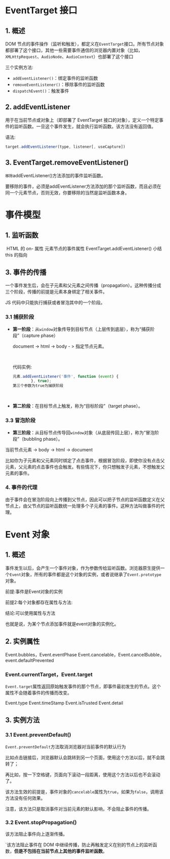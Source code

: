 # EventTarget 接口

## 1.  概述

DOM 节点的事件操作（监听和触发），都定义在`EventTarget`接口。所有节点对象都部署了这个接口，其他一些需要事件通信的浏览器内置对象（比如，`XMLHttpRequest`、`AudioNode`、`AudioContext`）也部署了这个接口

三个实例方法:

- `addEventListener()`：绑定事件的监听函数
- `removeEventListener()`：移除事件的监听函数
- `dispatchEvent()`：触发事件



## 2.  addEventListener

用于在当前节点或对象上（即部署了 EventTarget 接口的对象），定义一个特定事件的监听函数。一旦这个事件发生，就会执行监听函数。该方法没有返回值。

语法:

```javascript
target.addEventListener(type, listener[, useCapture])

```





## 3.  EventTarget.removeEventListener()

`移除`addEventListener()方法添加的事件监听函数。

要移除的事件，必须是addEventListener方法添加的那个监听函数，而且必须在同一个元素节点，否则无效，你要移除的当然是监听函数本身。



# 事件模型

## 1.  监听函数

​    HTML 的 on- 属性
    元素节点的事件属性
    EventTarget.addEventListener()
    小结
this 的指向

## 3.  事件的传播

一个事件发生后，会在子元素和父元素之间传播（propagation）。这种传播分成三个阶段，传播的前提是元素本身绑定了相关事件。

JS 代码中只能执行捕获或者冒泡其中的一个阶段。



### 3.1  捕获阶段



- **第一阶段**：从`window`对象传导到目标节点（上层传到底层），称为“捕获阶段”（capture phase）

  document -> html -> body - > 指定节点元素。

  ​

  代码实例:

  ```javascript
  元素.addEventListener('事件', function (event) {
          }, true);
  第三个参数为true为捕获阶段
  ```

  ​


- **第二阶段**：在目标节点上触发，称为“目标阶段”（target phase）。









### 3.3  冒泡阶段

- **第三阶段**：从目标节点传导回`window`对象（从底层传回上层），称为“冒泡阶段”（bubbling phase）。

当前节点元素 -> body -> html -> document

比如你为子元素和父元素同时绑定了点击事件，根据冒泡阶段，即使你没有点击父元素，父元素的点击事件也会触发。有些情况下，你只想触发子元素，不想触发父元素的事件。



### 4.  事件的代理

由于事件会在冒泡阶段向上传播到父节点，因此可以把子节点的监听函数定义在父节点上，由父节点的监听函数统一处理多个子元素的事件。这种方法叫做事件的代理。









# Event 对象

## 1.  概述

事件发生以后，会产生一个事件对象，作为参数传给监听函数。浏览器原生提供一个`Event`对象，所有的事件都是这个对象的实例，或者说继承了`Event.prototype`对象。

前提:事件是Event对象的实例

前提2:每个对象都存在属性与方法:

结论:可以使用属性与方法

也就是说，为某个节点添加事件就是event对象的实例化。



## 2.  实例属性

Event.bubbles，Event.eventPhase
Event.cancelable，Event.cancelBubble，event.defaultPrevented

### Event.currentTarget，Event.target

`Event.target`属性返回原始触发事件的那个节点，即事件最初发生的节点。这个属性不会随着事件的传播而改变。











Event.type
Event.timeStamp
Event.isTrusted
Event.detail





## 3.  实例方法

### 3.1  Event.preventDefault()

`Event.preventDefault`方法取消浏览器对当前事件的默认行为

比如点击链接后，浏览器默认会跳转到另一个页面，使用这个方法以后，就不会跳转了；

再比如，按一下空格键，页面向下滚动一段距离，使用这个方法以后也不会滚动了。





该方法生效的前提是，事件对象的`cancelable`属性为`true`，如果为`false`，调用该方法没有任何效果。

注意，该方法只是取消事件对当前元素的默认影响，不会阻止事件的传播。



### 3.2   Event.stopPropagation()

该方法阻止事件向上逐渐传播。

`该方法阻止事件在 DOM 中继续传播，防止再触发定义在别的节点上的监听函数，**但是不包括在当前节点上其他的事件监听函数**。

